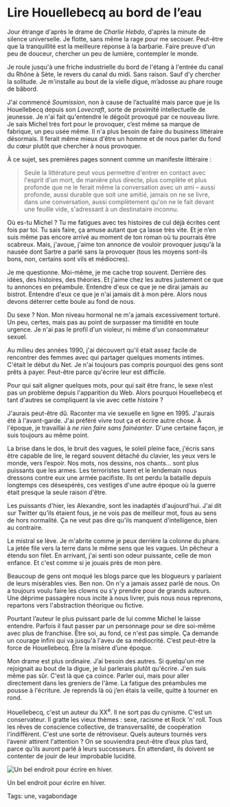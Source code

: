 # Lire Houellebecq au bord de l&#8217;eau

Jour étrange d'après le drame de *Charlie Hebdo*, d'après la minute de silence universelle. Je flotte, sans même la rage pour me secouer. Peut-être que la tranquillité est la meilleure réponse à la barbarie. Faire preuve d'un peu de douceur, chercher un peu de lumière, contempler le monde.

Je roule jusqu'à une friche industrielle du bord de l'étang à l'entrée du canal du Rhône à Sète, le revers du canal du midi. Sans raison. Sauf d’y chercher la solitude. Je m'installe au bout de la vielle digue, m’adosse au phare rouge de bâbord.

J'ai commencé *Soumission*, non à cause de l’actualité mais parce que je lis Houellebecq depuis son *Lovecraft*, sorte de proximité intellectuelle de jeunesse. Je n'ai fait qu'entendre le dégoût provoqué par ce nouveau livre. Je sais Michel très fort pour le provoquer, c’est même sa marque de fabrique, un peu usée même. Il n'a plus besoin de faire du business littéraire désormais. Il ferait même mieux d'être un homme et de nous parler du fond du cœur plutôt que chercher à nous provoquer.

À ce sujet, ses premières pages sonnent comme un manifeste littéraire :

> Seule la littérature peut vous permettre d'entrer en contact avec l'esprit d'un mort, de manière plus directe, plus complète et plus profonde que ne le ferait même la conversation avec un ami – aussi profonde, aussi durable que soit une amitié, jamais on ne se livre, dans une conversation, aussi complètement qu'on ne le fait devant une feuille vide, s'adressant à un destinataire inconnu.

Où es-tu Michel ? Tu me fatigues avec tes histoires de cul déjà écrites cent fois par toi. Tu sais faire, ça amuse autant que ça lasse très vite. Et je n’en suis même pas encore arrivé au moment de ton roman où tu pourrais être scabreux. Mais, j'avoue, j'aime ton annonce de vouloir provoquer jusqu'à la nausée dont Sartre a parlé sans la provoquer (tous les moyens sont-ils bons, non, certains sont vils et médiocres).

Je me questionne. Moi-même, je me cache trop souvent. Derrière des idées, des histoires, des théories. Et j'aime chez les autres justement ce que tu annonces en préambule. Entendre d'eux ce que je ne dirai jamais au bistrot. Entendre d'eux ce que je n'ai jamais dit à mon père. Alors nous devons déterrer cette boule au fond de nous.

Du sexe ? Non. Mon niveau hormonal ne m'a jamais excessivement torturé. Un peu, certes, mais pas au point de surpasser ma timidité en toute urgence. Je n'ai pas le profil d'un violeur, ni même d'un consommateur sexuel.

Au milieu des années 1990, j'ai découvert qu'il était assez facile de rencontrer des femmes avec qui partager quelques moments intimes. C'était le début du Net. Je n'ai toujours pas compris pourquoi des gens sont prêts à payer. Peut-être parce qu'écrire leur est difficile.

Pour qui sait aligner quelques mots, pour qui sait être franc, le sexe n’est pas un problème depuis l'apparition du Web. Alors pourquoi Houellebecq et tant d'autres se compliquent la vie avec cette histoire ?

J'aurais peut-être dû. Raconter ma vie sexuelle en ligne en 1995. J'aurais été à l'avant-garde. J'ai préféré vivre tout ça et écrire autre chose. À l'époque, je travaillai à *ne rien faire sans fainéanter*. D'une certaine façon, je suis toujours au même point.

La brise dans le dos, le bruit des vagues, le soleil pleine face, j'écris sans être capable de lire, le regard souvent détaché du clavier, les yeux vers le monde, vers l’espoir. Nos mots, nos dessins, nos chants… sont plus puissants que les armes. Les terroristes tuent et le lendemain nous dressons contre eux une armée pacifiste. Ils ont perdu la bataille depuis longtemps ces désespérés, ces vestiges d'une autre époque où la guerre était presque la seule raison d'être.

Les puissants d'hier, les Alexandre, sont les inadaptés d'aujourd'hui. J'ai dit sur Twitter qu'ils étaient fous, je ne vois pas de meilleur mot, fous au sens de hors normalité. Ça ne veut pas dire qu'ils manquent d'intelligence, bien au contraire.

Le mistral se lève. Je m'abrite comme je peux derrière la colonne du phare. La jetée file vers la terre dans le même sens que les vagues. Un pêcheur a étendu son filet. En arrivant, j'ai senti son odeur puissante, celle de mon enfance. Et c'est comme si je jouais près de mon père.

Beaucoup de gens ont moqué les blogs parce que les blogueurs y parlaient de leurs misérables vies. Ben non. On n'y a jamais assez parlé de nous. On a toujours voulu faire les clowns ou s'y prendre pour de grands auteurs. Une déprime passagère nous incite à nous livrer, puis nous nous reprenons, repartons vers l'abstraction théorique ou fictive.

Pourtant l’auteur le plus puissant parle de lui comme Michel le laisse entendre. Parfois il faut passer par un personnage pour se dire soi-même avec plus de franchise. Être soi, au fond, ce n'est pas simple. Ça demande un courage infini qui va jusqu'à l'aveu de sa médiocrité. C’est peut-être la force de Houellebecq. Être la misère d’une époque.

Mon drame est plus ordinaire. J’ai besoin des autres. Si quelqu'un me rejoignait au bout de la digue, je lui parlerais plutôt qu'écrire. J'en suis même pas sûr. C'est là que ça coince. Parler oui, mais pour aller directement dans les greniers de l'âme. La fatigue des préambules me pousse à l'écriture. Je reprends là où j’en étais la veille, quitte à tourner en rond.

Houellebecq, c'est un auteur du XX<sup>e</sup>. Il ne sort pas du cynisme. C'est un conservateur. Il gratte les vieux thèmes : sexe, racisme et Rock 'n' roll. Tous les rêves de conscience collective, de transversalité, de coopération l'indiffèrent. C'est une sorte de rétroviseur. Quels auteurs tournés vers l’avenir attirent l'attention ? On se souviendra peut-être d’eux plus tard, parce qu'ils auront parlé à leurs successeurs. En attendant, ils doivent se contenter de jouir de leur improbable lucidité.

![Un bel endroit pour écrire en hiver.](https://tcrouzet.com/images_tc/2015/01/phare.jpg)

Un bel endroit pour écrire en hiver.



Tags: une, vagabondage